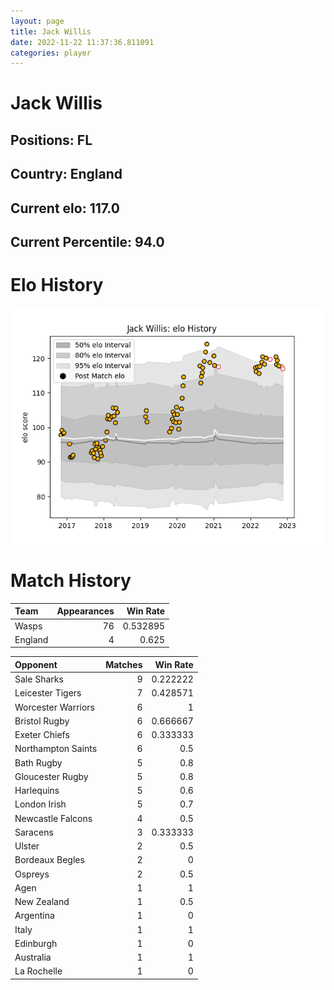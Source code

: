 ```yaml
---  
layout: page  
title: Jack Willis  
date: 2022-11-22 11:37:36.811091  
categories: player  
---
```

# Jack Willis

## Positions: FL

## Country: England

## Current elo: 117.0

## Current Percentile: 94.0

# Elo History


![elo history](history_JackWillis.png)
# Match History


| Team    |   Appearances |   Win Rate |
|:--------|--------------:|-----------:|
| Wasps   |            76 |   0.532895 |
| England |             4 |   0.625    |

| Opponent           |   Matches |   Win Rate |
|:-------------------|----------:|-----------:|
| Sale Sharks        |         9 |   0.222222 |
| Leicester Tigers   |         7 |   0.428571 |
| Worcester Warriors |         6 |   1        |
| Bristol Rugby      |         6 |   0.666667 |
| Exeter Chiefs      |         6 |   0.333333 |
| Northampton Saints |         6 |   0.5      |
| Bath Rugby         |         5 |   0.8      |
| Gloucester Rugby   |         5 |   0.8      |
| Harlequins         |         5 |   0.6      |
| London Irish       |         5 |   0.7      |
| Newcastle Falcons  |         4 |   0.5      |
| Saracens           |         3 |   0.333333 |
| Ulster             |         2 |   0.5      |
| Bordeaux Begles    |         2 |   0        |
| Ospreys            |         2 |   0.5      |
| Agen               |         1 |   1        |
| New Zealand        |         1 |   0.5      |
| Argentina          |         1 |   0        |
| Italy              |         1 |   1        |
| Edinburgh          |         1 |   0        |
| Australia          |         1 |   1        |
| La Rochelle        |         1 |   0        |